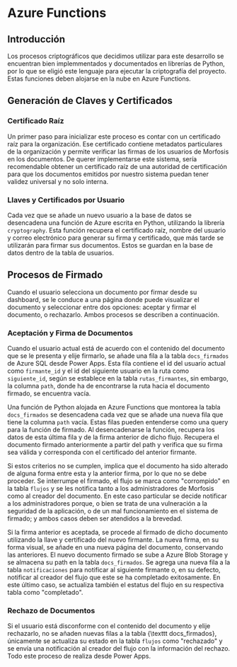# Azure Functions

## Introducción

Los procesos criptográficos que decidimos utilizar para este desarrollo se encuentran bien implemmentados y documentados en librerías de Python, por lo que se eligió este lenguaje para ejecutar la criptografía del proyecto. Estas funciones deben alojarse en la nube en Azure Functions.

## Generación de Claves y Certificados

### Certificado Raíz

Un primer paso para inicializar este proceso es contar con un certificado raíz para la organización. Ese certificado contiene metadatos particulares de la organización y permite verificar las firmas de los usuarios de Morfosis en los documentos. De querer implementarse este sistema, sería recomendable obtener un certificado raíz de una autoridad de certificación para que los documentos emitidos por nuestro sistema puedan tener validez universal y no solo interna.

### Llaves y Certificados por Usuario

Cada vez que se añade un nuevo usuario a la base de datos se desencadena una función de Azure escrita en Python, utilizando la librería `cryptography`. Esta función recupera el certificado raíz, nombre del usuario y correo electrónico para generar su firma y certificado, que más tarde se utilizarán para firmar sus documentos. Estos se guardan en la base de datos dentro de la tabla de usuarios.


## Procesos de Firmado

Cuando el usuario selecciona un documento por firmar desde su dashboard, se le conduce a una página donde puede visualizar el documento y seleccionar entre dos opciones: aceptar y firmar el documento, o rechazarlo. Ambos procesos se describen a continuación.

### Aceptación y Firma de Documentos

Cuando el usuario actual está de acuerdo con el contenido del documento que se le presenta y elije firmarlo, se añade una fila a la tabla `docs_firmados` de Azure SQL desde Power Apps. Esta fila contiene el id del usuario actual como `firmante_id` y el id del siguiente usuario en la ruta como `siguiente_id`, según se establece en la tabla `rutas_firmantes`, sin embargo, la columna `path`, donde ha de encontrarse la ruta hacia el documento firmado, se encuentra vacía.

Una función de Python alojada en Azure Functions que montorea la tabla `docs_firmados` se desencadena cada vez que se añade una nueva fila que tiene la columna `path` vacía. Estas filas pueden entenderse como una query para la función de firmado. Al desencadenarse la función, recupera los datos de esta última fila y de la firma anterior de dicho flujo. Recupera el documento firmado anteriormente a partir del path y verifica que su firma sea válida y corresponda con el certificado del anterior firmante.

Si estos criterios no se cumplen, implica que el documento ha sido alterado de alguna forma entre esta y la anterior firma, por lo que no se debe proceder. Se interrumpe el firmado, el flujo se marca como "corrompido" en la tabla `flujos` y se les notifica tanto a los administradores de Morfosis como al creador del documento. En este caso particular se decide notificar a los administradores porque, o bien se trata de una vulneración a la seguridad de la aplicación, o de un mal funcionamiento en el sistema de firmado; y ambos casos deben ser atendidos a la brevedad.

Si la firma anterior es aceptada, se procede al firmado de dicho documento utilizando la llave y certificado del nuevo firmante. La nueva firma, en su forma visual, se añade en una nueva página del documento, conservando las anteriores. El nuevo documento firmado se sube a Azure Blob Storage y se almacena su path en la tabla `docs_firmados`. Se agrega una nueva fila a la tabla `notificaciones` para notificar al siguiente firmante o, en su defecto, notificar al creador del flujo que este se ha completado exitosamente. En este último caso, se actualiza también el estatus del flujo en su respectiva tabla como "completado".


### Rechazo de Documentos

Si el usuario está disconforme con el contenido del documento y elije rechazarlo, no se añaden nuevas filas a la tabla {\texttt docs\_firmados}, únicamente se actualiza su estado en la tabla `flujos` como "rechazado" y se envía una notificación al creador del flujo con la información del rechazo. Todo este proceso de realiza desde Power Apps.

